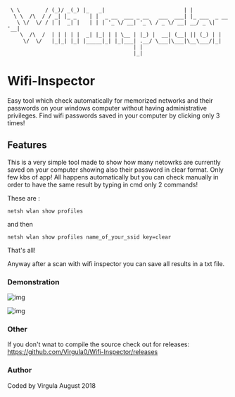 

``` __          ___  __ _   _____                           _             
 \ \        / (_)/ _(_) |_   _|                         | |            
  \ \  /\  / / _| |_ _    | |  _ __  ___ _ __   ___  ___| |_ ___  _ __ 
   \ \/  \/ / | |  _| |   | | | '_ \/ __| '_ \ / _ \/ __| __/ _ \| '__|
    \  /\  /  | | | | |  _| |_| | | \__ | |_) |  __| (__| || (_) | |   
     \/  \/   |_|_| |_| |_____|_| |_|___| .__/ \___|\___|\__\___/|_|   
                                        | |                            
                                        |_|                            
```
# Wifi-Inspector
Easy tool which check automatically for memorized networks and their passwords on your windows computer without having administrative privileges.
Find wifi passwords saved in your computer by clicking only 3 times!
## Features

This is a very simple tool made to show how many netowrks are currently saved on your computer showing also their password in clear format. Only few kbs of app! All happens automatically but you can check manually in order to have the same result by typing in cmd only 2 commands!


These are :

```
netsh wlan show profiles
```

and then 

```
netsh wlan show profiles name_of_your_ssid key=clear
```

That's all!

Anyway after a scan with wifi inspector you can save all results in a txt file.

### Demonstration

 ![img](https://i.imgur.com/3ayW5FZ.gif)
 
 ![img](https://i.imgur.com/GhpAOUn.png)
 
 ### Other
 
 If you don't wnat to compile the source check out for releases: https://github.com/Virgula0/Wifi-Inspector/releases
 
 ### Author
 
 Coded by Virgula August 2018
